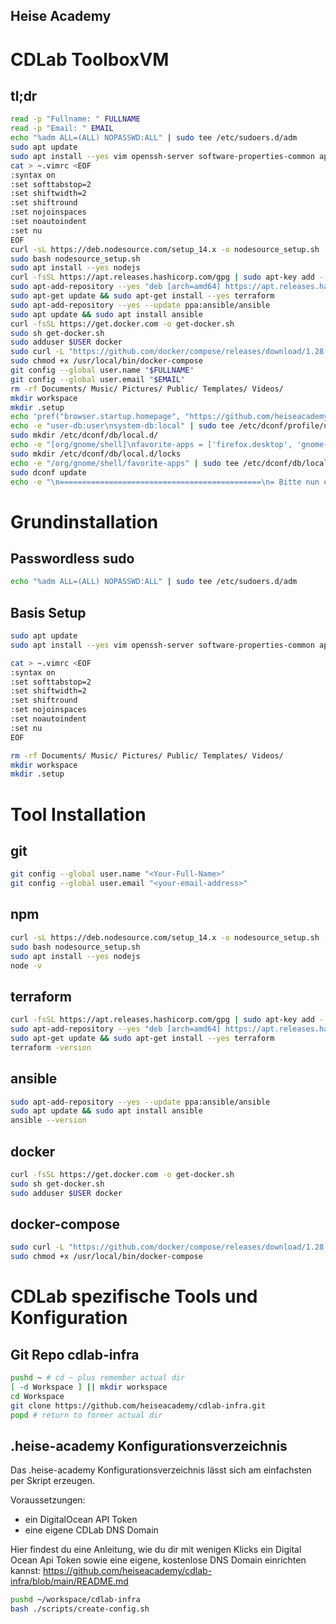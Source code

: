 ## Heise Academy
# CDLab ToolboxVM
## tl;dr
```bash
read -p "Fullname: " FULLNAME
read -p "Email: " EMAIL
echo "%adm ALL=(ALL) NOPASSWD:ALL" | sudo tee /etc/sudoers.d/adm
sudo apt update
sudo apt install --yes vim openssh-server software-properties-common apt-transport-https ca-certificates curl gnupg lsb-release git
cat > ~.vimrc <EOF
:syntax on
:set softtabstop=2
:set shiftwidth=2
:set shiftround
:set nojoinspaces
:set noautoindent
:set nu
EOF
curl -sL https://deb.nodesource.com/setup_14.x -o nodesource_setup.sh
sudo bash nodesource_setup.sh
sudo apt install --yes nodejs
curl -fsSL https://apt.releases.hashicorp.com/gpg | sudo apt-key add -
sudo apt-add-repository --yes "deb [arch=amd64] https://apt.releases.hashicorp.com $(lsb_release -cs) main"
sudo apt-get update && sudo apt-get install --yes terraform
sudo apt-add-repository --yes --update ppa:ansible/ansible
sudo apt update && sudo apt install ansible
curl -fsSL https://get.docker.com -o get-docker.sh
sudo sh get-docker.sh
sudo adduser $USER docker
sudo curl -L "https://github.com/docker/compose/releases/download/1.28.5/docker-compose-$(uname -s)-$(uname -m)" -o /usr/local/bin/docker-compose
sudo chmod +x /usr/local/bin/docker-compose
git config --global user.name "$FULLNAME"
git config --global user.email "$EMAIL"
rm -rf Documents/ Music/ Pictures/ Public/ Templates/ Videos/
mkdir workspace
mkdir .setup
echo 'pref("browser.startup.homepage", "https://github.com/heiseacademy/cdlab-infra");' >> /etc/firefox/syspref.js
echo -e "user-db:user\nsystem-db:local" | sudo tee /etc/dconf/profile/user
sudo mkdir /etc/dconf/db/local.d/
echo -e "[org/gnome/shell]\nfavorite-apps = ['firefox.desktop', 'gnome-terminal.desktop', 'nautilus.desktop']" | sudo tee /etc/dconf/db/local.d/00-favorite-apps
sudo mkdir /etc/dconf/db/local.d/locks
echo -e "/org/gnome/shell/favorite-apps" | sudo tee /etc/dconf/db/local.db/locks/favorite-apps
sudo dconf update
echo -e "\n=============================================\n= Bitte nun einmal ab- und wieder anmelden, =\n= um die Änderungen zu aktivieren!          = \n=============================================\n"
```
# Grundinstallation
## Passwordless sudo
```bash
echo "%adm ALL=(ALL) NOPASSWD:ALL" | sudo tee /etc/sudoers.d/adm
```
## Basis Setup
```bash
sudo apt update
sudo apt install --yes vim openssh-server software-properties-common apt-transport-https ca-certificates curl gnupg lsb-release git

cat > ~.vimrc <EOF
:syntax on
:set softtabstop=2
:set shiftwidth=2
:set shiftround
:set nojoinspaces
:set noautoindent
:set nu
EOF

rm -rf Documents/ Music/ Pictures/ Public/ Templates/ Videos/
mkdir workspace
mkdir .setup
```
# Tool Installation 

## git
```bash
git config --global user.name "<Your-Full-Name>"
git config --global user.email "<your-email-address>"
```
## npm
```bash
curl -sL https://deb.nodesource.com/setup_14.x -o nodesource_setup.sh
sudo bash nodesource_setup.sh
sudo apt install --yes nodejs
node -v
```
## terraform
```bash
curl -fsSL https://apt.releases.hashicorp.com/gpg | sudo apt-key add -
sudo apt-add-repository --yes "deb [arch=amd64] https://apt.releases.hashicorp.com $(lsb_release -cs) main"
sudo apt-get update && sudo apt-get install --yes terraform
terraform -version
```
## ansible
```bash
sudo apt-add-repository --yes --update ppa:ansible/ansible
sudo apt update && sudo apt install ansible
ansible --version
```
## docker
```bash
curl -fsSL https://get.docker.com -o get-docker.sh
sudo sh get-docker.sh
sudo adduser $USER docker
```
## docker-compose
```bash
sudo curl -L "https://github.com/docker/compose/releases/download/1.28.5/docker-compose-$(uname -s)-$(uname -m)" -o /usr/local/bin/docker-compose
sudo chmod +x /usr/local/bin/docker-compose
```
# CDLab spezifische Tools und Konfiguration
## Git Repo cdlab-infra
```bash
pushd ~ # cd ~ plus remember actual dir
[ -d Workspace ] || mkdir workspace
cd Workspace
git clone https://github.com/heiseacademy/cdlab-infra.git
popd # return to former actual dir
```
## .heise-academy Konfigurationsverzeichnis
Das .heise-academy Konfigurationsverzeichnis lässt sich am einfachsten per Skript erzeugen.

Voraussetzungen:
* ein DigitalOcean API Token
* eine eigene CDLab DNS Domain 

Hier findest du eine Anleitung, wie du dir mit wenigen Klicks ein Digital Ocean Api Token sowie eine eigene, kostenlose DNS Domain einrichten kannst: https://github.com/heiseacademy/cdlab-infra/blob/main/README.md

```bash
pushd ~/workspace/cdlab-infra
bash ./scripts/create-config.sh
```